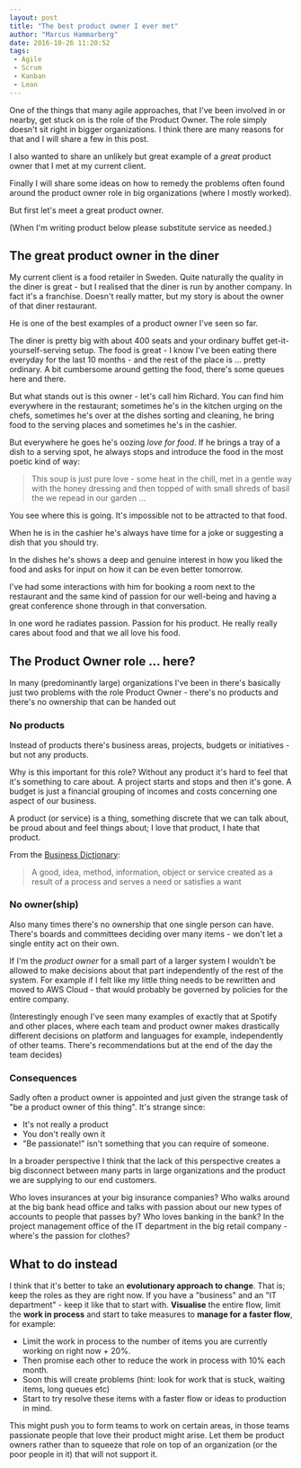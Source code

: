 ```yaml
---
layout: post
title: "The best product owner I ever met"
author: "Marcus Hammarberg"
date: 2016-10-26 11:20:52
tags:
 - Agile
 - Scrum
 - Kanban
 - Lean
---
```


One of the things that many agile approaches, that I've been involved in or nearby, get stuck on is the role of the Product Owner. The role simply doesn't sit right in bigger organizations. I think there are many reasons for that and I will share a few in this post.

I also wanted to share an unlikely but great example of a *great* product owner that I met at my current client.

Finally I will share some ideas on how to remedy the problems often found around the product owner role in big organizations (where I mostly worked).

But first let's meet a great product owner.

<!-- excerpt-end -->

(When I'm writing product below please substitute service as needed.)

## The great product owner in the diner

My current client is a food retailer in Sweden. Quite naturally the quality in the diner is great - but I realised that the diner is run by another company. In fact it's a franchise. Doesn't really matter, but my story is about the owner of that diner restaurant.

He is one of the best examples of a product owner I've seen so far.

The diner is pretty big with about 400 seats and your ordinary buffet get-it-yourself-serving setup. The food is great - I know I've been eating there everyday for the last 10 months - and the rest of the place is … pretty ordinary. A bit cumbersome around getting the food, there's some queues here and there.

But what stands out is this owner - let's call him Richard. You can find him everywhere in the restaurant; sometimes he's in the kitchen urging on the chefs, sometimes he's over at the dishes sorting and cleaning, he bring food to the serving places and sometimes he's in the cashier.

But everywhere he goes he's oozing *love for food*. If he brings a tray of a dish to a serving spot, he always stops and introduce the food in the most poetic kind of way:

> This soup is just pure love - some heat in the chill, met in a gentle way with the honey dressing and then topped of with small shreds of basil the we repead in our garden …

You see where this is going. It's impossible not to be attracted to that food.

When he is in the cashier he's always have time for a joke or suggesting a dish that you should try.

In the dishes he's shows a deep and genuine interest in how you liked the food and asks for input on how it can be even better tomorrow.

I've had some interactions with him for booking a room next to the restaurant and the same kind of passion for our well-being and having a great conference shone through in that conversation.

In one word he radiates passion. Passion for his product. He really really cares about food and that we all love his food.

## The Product Owner role … here?

In many (predominantly large) organizations I've been in there's basically just two problems with the role Product Owner - there's no products and there's no ownership that can be handed out

### No products

Instead of products there's business areas, projects, budgets or initiatives - but not any products.

Why is this important for this role? Without any product it's hard to feel that it's something to care about. A project starts and stops and then it's gone. A budget is just a financial grouping of incomes and costs concerning one aspect of our business.

A product (or service) is a thing, something discrete that we can talk about, be proud about and feel things about; I love that product, I hate that product.

From the [Business Dictionary](http://www.businessdictionary.com/definition/product.html):

> A good, idea, method, information, object or service created as a result of a process and serves a need or satisfies a want

### No owner(ship)

Also many times there's no ownership that one single person can have. There's boards and committees deciding over many items - we don't let a single entity act on their own.

If I'm the *product owner* for a small part of a larger system I wouldn't be allowed to make decisions about that part independently of the rest of the system. For example if I felt like my little thing needs to be rewritten and moved to AWS Cloud - that would probably be governed by policies for the entire company.

(Interestingly enough I've seen many examples of exactly that at Spotify and other places, where each team and product owner makes drastically different decisions on platform and languages for example, independently of other teams. There's recommendations but at the end of the day the team decides)

### Consequences

Sadly often a product owner is appointed and just given the strange task of "be a product owner of this thing". It's strange since:

* It's not really a product
* You don't really own it
* "Be passionate!" isn't something that you can require of someone.

In a broader perspective I think that the lack of this perspective creates a big disconnect between many parts in large organizations and the product we are supplying to our end customers.

Who loves insurances at your big insurance companies? Who walks around at the big bank head office and talks with passion about our new types of accounts to people that passes by? Who loves banking in the bank? In the project management office of the IT department in the big retail company - where's the passion for clothes?

## What to do instead

I think that it's better to take an **evolutionary approach to change**. That is; keep the roles as they are right now. If you have a "business" and an "IT department" - keep it like that to start with. **Visualise** the entire flow, limit the **work in process** and start to take measures to **manage for a faster flow**, for example:

* Limit the work in process to the number of items you are currently working on right now + 20%.
* Then promise each other to reduce the work in process with 10% each month.
* Soon this will create problems (hint: look for work that is stuck, waiting items, long queues etc)
* Start to try resolve these items with a faster flow or ideas to production in mind.

This might push you to form teams to work on certain areas, in those teams passionate people that love their product might arise. Let them be product owners rather than to squeeze that role on top of an organization (or the poor people in it) that will not support it.
